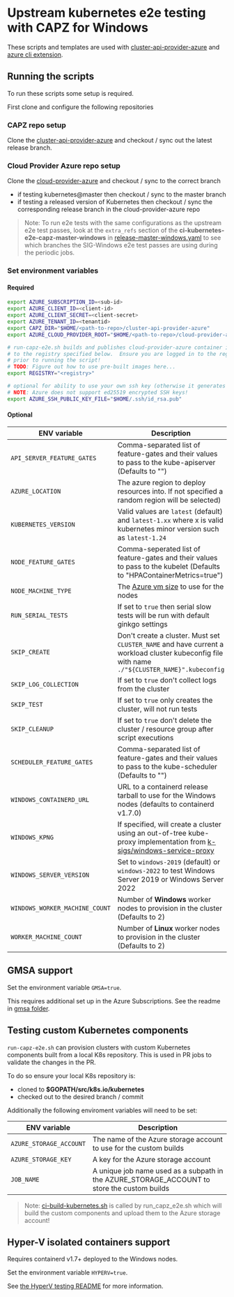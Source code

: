 # Upstream kubernetes e2e testing with CAPZ for Windows

These scripts and templates are used with [cluster-api-provider-azure](https://github.com/kubernetes-sigs/cluster-api-provider-azure) and [azure cli extension](https://github.com/Azure/azure-capi-cli-extension).  

## Running the scripts

To run these scripts some setup is required.

First clone and configure the following repositories

### CAPZ repo setup

Clone the [cluster-api-provider-azure](https://github.com/kubernetes-sigs/cluster-api-provider-azure) and checkout / sync out the latest release branch.

### Cloud Provider Azure repo setup

Clone the [cloud-provider-azure](https://github.com/kubernetes-sigs/cloud-provider-azure) and checkout / sync to the correct branch

- if testing kubernetes@master then checkout / sync to the master branch
- if testing a released version of Kubernetes then checkout / sync the corresponding release branch in the cloud-provider-azure repo

> Note: To run e2e tests with the same configurations as the upstream e2e test passes, look at the `extra_refs` section of the **ci-kubernetes-e2e-capz-master-windows** in [release-master-windows.yaml](https://github.com/kubernetes/test-infra/blob/master/config/jobs/kubernetes-sigs/sig-windows/release-master-windows.yaml) to see which branches the SIG-Windows e2e test passes are using during the periodic jobs.

### Set environment variables

#### Required

```bash
export AZURE_SUBSCRIPTION_ID=<sub-id>
export AZURE_CLIENT_ID=<client-id>
export AZURE_CLIENT_SECRET=<client-secret>
export AZURE_TENANT_ID=<tenantid>
export CAPZ_DIR="$HOME/<path-to-repo>/cluster-api-provider-azure"
export AZURE_CLOUD_PROVIDER_ROOT="$HOME/<path-to-repo>/cloud-provider-azure"

# run-capz-e2e.sh builds and publishes cloud-provider-azure container images
# to the registry specified below.  Ensure you are logged in to the registry
# prior to running the script!
# TODO: Figure out how to use pre-built images here...
export REGISTRY="<registry>"

# optional for ability to use your own ssh key (otherwise it generates one)
# NOTE: Azure does not support ed25519 encrypted SSH keys!
export AZURE_SSH_PUBLIC_KEY_FILE="$HOME/.ssh/id_rsa.pub"
```

#### Optional

| ENV variable  | Description  |
| ------------- | ------------ |
| `API_SERVER_FEATURE_GATES` | Comma-separated list of feature-gates and their values to pass to the kube-apiserver (Defaults to "") |
| `AZURE_LOCATION` | The azure region to deploy resources into. If not specified a random region will be selected) |
| `KUBERNETES_VERSION`  | Valid values are `latest` (default) and  `latest-1.xx` where x is valid kubernetes minor version such as `latest-1.24` |
| `NODE_FEATURE_GATES` | Comma-seperated list of feature-gates and their values to pass to the kubelet (Defaults to "HPAContainerMetrics=true") |
| `NODE_MACHINE_TYPE` | The [Azure vm size](https://learn.microsoft.com/en-us/azure/virtual-machines/sizes) to use for the nodes  |
| `RUN_SERIAL_TESTS` | If set to `true` then serial slow tests will be run with default ginkgo settings |
| `SKIP_CREATE` | Don't create a cluster.  Must set `CLUSTER_NAME` and have current a workload cluster kubeconfig file with name `./"${CLUSTER_NAME}".kubeconfig` |
| `SKIP_LOG_COLLECTION` | If set to `true` don't collect logs from the cluster |
| `SKIP_TEST`  | If set to `true` only creates the cluster, will not run tests |
| `SKIP_CLEANUP` | If set to `true` don't delete the cluster / resource group after script executions |
| `SCHEDULER_FEATURE_GATES` | Comma-separated list of feature-gates and their values to pass to the kube-scheduler (Defaults to "") |
| `WINDOWS_CONTAINERD_URL` | URL to a containerd release tarball to use for the Windows nodes (defaults to containerd v1.7.0)|
| `WINDOWS_KPNG` | If specified, will create a cluster using an out-of-tree kube-proxy implementation from [k-sigs/windows-service-proxy](https://github.com/kubernetes-sigs/windows-service-proxy) |
| `WINDOWS_SERVER_VERSION` | Set to `windows-2019` (default) or `windows-2022` to test Windows Server 2019 or Windows Server 2022 |
| `WINDOWS_WORKER_MACHINE_COUNT` | Number of **Windows** worker nodes to provision in the cluster (Defaults to 2) |
| `WORKER_MACHINE_COUNT` | Number of **Linux** worker nodes to provision in the cluster (Defaults to 2) |

## GMSA support

Set the environment variable `GMSA=true`.

This requires additional set up in the Azure Subscriptions. See the readme in [gmsa folder](gmsa/readme.md).

## Testing custom Kubernetes components

`run-capz-e2e.sh` can provision clusters with custom Kubernetes components built from a local K8s repository.
This is used in PR jobs to validate the changes in the PR.

To do so ensure your local K8s repository is:

- cloned to **$GOPATH/src/k8s.io/kubernetes**
- checked out to the desired branch / commit

Additionally the following enviroment variables will need to be set:

| ENV variable | Description  |
| ------------- | ------------ |
| `AZURE_STORAGE_ACCOUNT` | The name of the Azure storage account to use for the custom builds |
| `AZURE_STORAGE_KEY` | A key for the Azure storage account |
| `JOB_NAME` | A unique job name used as a subpath in the AZURE_STORAGE_ACCOUNT to store the custom builds |

> Note: [ci-build-kubernetes.sh](https://github.com/kubernetes-sigs/cluster-api-provider-azure/blob/main/scripts/ci-build-kubernetes.sh) is called by run_capz_e2e.sh which will build the custom components and upload them to the Azure storage account!

## Hyper-V isolated containers support

Requires containerd v1.7+ deployed to the Windows nodes.

Set the environment variable `HYPERV=true`.

See [the HyperV testing README](../helpers/hyper-v-mutating-webhook/README.md) for more information.
